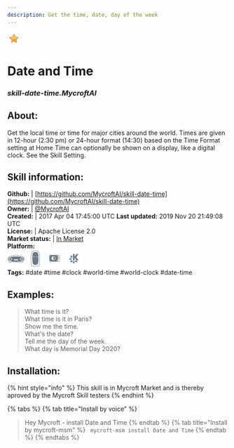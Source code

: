 ```yaml
---
description: Get the time, date, day of the week
---
```


![](../.gitbook/assets/star.png)  
# Date and Time  
### _skill-date-time.MycroftAI_  
## About:  
Get the local time or time for major cities around the world.  Times
are given in 12-hour (2:30 pm) or 24-hour format (14:30) based on the
Time Format setting at Home
Time can optionally be shown on a display, like a digital clock.  See
the Skill Setting.

## Skill information:  
**Github:** | [https://github.com/MycroftAI/skill-date-time](https://github.com/MycroftAI/skill-date-time)  
**Owner:** | [@MycroftAI](https://github.com/MycroftAI)  
**Created:** | 2017 Apr 04 17:45:00 UTC  **Last updated:** 2019 Nov 20 21:49:08 UTC  
**License:** | Apache License 2.0  
**Market status:** | [In Market](https://market.mycroft.ai/skill/mycroft-date-time)  
**Platform:**  
 ![Mark I](../.gitbook/assets/mark-1-icon.png)  ![Mark II](../.gitbook/assets/mark-2-icon.png)  ![Picroft](../.gitbook/assets/picroft-icon.png)  ![plasmoid](../.gitbook/assets/kde.png)   
**Tags:** \#date \#time \#clock \#world-time \#world-clock \#date-time   
## Examples:  
> What time is it?  
> What time is it in Paris?  
> Show me the time.  
> What's the date?  
> Tell me the day of the week.  
> What day is Memorial Day 2020?  
  
## Installation:  
{% hint style="info" %}
This skill is in Mycroft Market and is thereby aproved by the Mycroft Skill testers
{% endhint %}
    
{% tabs %}
{% tab title="Install by voice" %}
> Hey Mycroft - install Date and Time
{% endtab %}
  {% tab title="Install by mycroft-msm" %}
``` mycroft-msm install Date and Time```
{% endtab %}
  {% endtabs %}
  